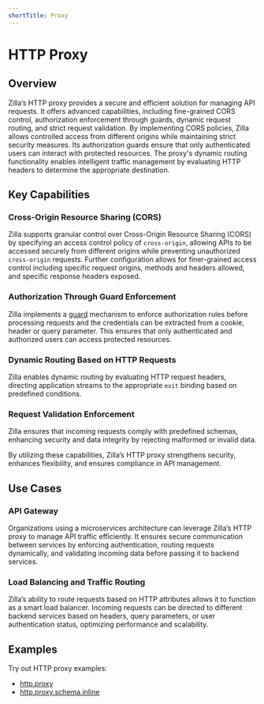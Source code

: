 ```yaml
---
shortTitle: Proxy
---
```


# HTTP Proxy

## Overview

Zilla’s HTTP proxy provides a secure and efficient solution for managing API requests. It offers advanced capabilities, including fine-grained CORS control, authorization enforcement through guards, dynamic request routing, and strict request validation. By implementing CORS policies, Zilla allows controlled access from different origins while maintaining strict security measures. Its authorization guards ensure that only authenticated users can interact with protected resources. The proxy's dynamic routing functionality enables intelligent traffic management by evaluating HTTP headers to determine the appropriate destination.

## Key Capabilities

### Cross-Origin Resource Sharing (CORS)

Zilla supports granular control over Cross-Origin Resource Sharing (CORS) by specifying an access control policy of `cross-origin`, allowing APIs to be accessed securely from different origins while preventing unauthorized `cross-origin` requests. Further configuration allows for finer-grained access control including specific request origins, methods and headers allowed, and specific response headers exposed.

### Authorization Through Guard Enforcement

Zilla implements a [guard](../../../reference/config/overview.html#guards) mechanism to enforce authorization rules before processing requests and the credentials can be extracted from a cookie, header or query parameter. This ensures that only authenticated and authorized users can access protected resources.

### Dynamic Routing Based on HTTP Requests

Zilla enables dynamic routing by evaluating HTTP request headers, directing application streams to the appropriate `exit` binding based on predefined conditions.

### Request Validation Enforcement

Zilla ensures that incoming requests comply with predefined schemas, enhancing security and data integrity by rejecting malformed or invalid data.

By utilizing these capabilities, Zilla’s HTTP proxy strengthens security, enhances flexibility, and ensures compliance in API management.

## Use Cases

### API Gateway

Organizations using a microservices architecture can leverage Zilla’s HTTP proxy to manage API traffic efficiently. It ensures secure communication between services by enforcing authentication, routing requests dynamically, and validating incoming data before passing it to backend services.

### Load Balancing and Traffic Routing

Zilla’s ability to route requests based on HTTP attributes allows it to function as a smart load balancer. Incoming requests can be directed to different backend services based on headers, query parameters, or user authentication status, optimizing performance and scalability.

## Examples

Try out HTTP proxy examples:

- [http.proxy](https://github.com/aklivity/zilla-examples/tree/main/http.proxy)
- [http.proxy.schema.inline](https://github.com/aklivity/zilla-examples/tree/main/http.proxy.schema.inline)
